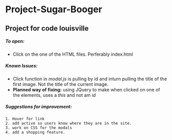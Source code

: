 # Project-Sugar-Booger
## Project for code louisville
##### To  open: 
   - Click on the one of the HTML files. Perferably index.html
   
##### Known Issues:
   - Click function in *modal.js* is pulling by id and inturn pulling the title of the first image. Not the title of the current image.
   - **Planned way of fixing:** using JQuery to make when clicked on one of the elements, uses a *this* and not am *id*

##### Suggestions for improvement:
    1. Hover for link
    2. add active so users know where they are in the site.
    3. work on CSS for the modals
    4. add a shopping feature.
